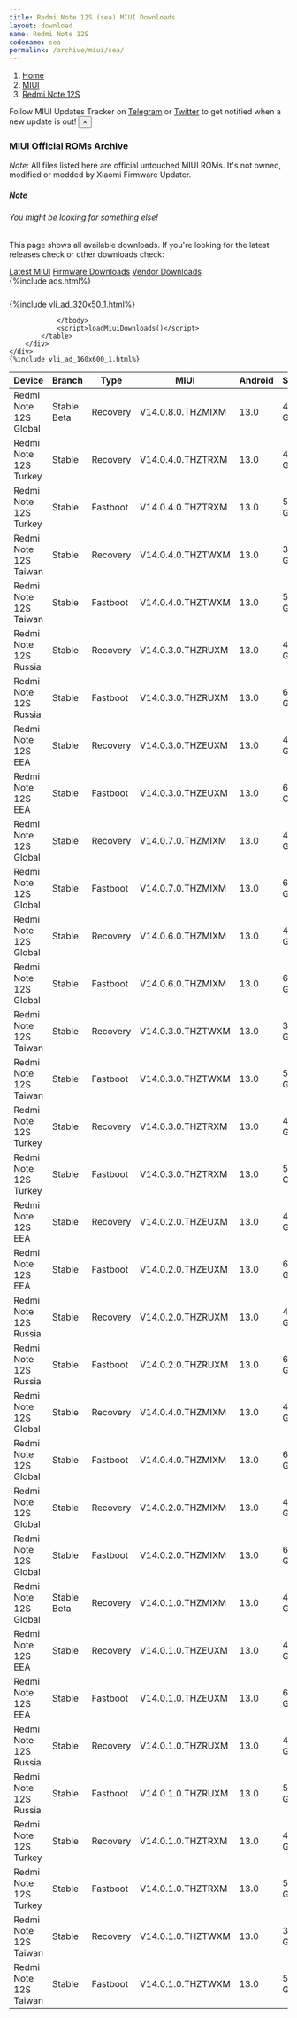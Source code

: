 ```yaml
---
title: Redmi Note 12S (sea) MIUI Downloads
layout: download
name: Redmi Note 12S
codename: sea
permalink: /archive/miui/sea/
---
```

<nav aria-label="breadcrumb">
    <ol class="breadcrumb">
        <li class="breadcrumb-item"><a href="/">Home</a></li>
        <li class="breadcrumb-item"><a href="/miui/">MIUI</a></li>
        <li class="breadcrumb-item active" aria-current="page"><a href="/miui/sea/">Redmi Note 12S</a></li>
    </ol>
</nav>
<div class="alert alert-primary alert-dismissible fade show" role="alert">
    Follow MIUI Updates Tracker on <a href="https://t.me/MIUIUpdatesTracker" class="alert-link">Telegram</a>
     or <a href="https://twitter.com/MiFwUpdater" class="alert-link">Twitter</a> to get notified when a new update is out!
    <button type="button" class="close" data-dismiss="alert" aria-label="Close">
        <span aria-hidden="true">&times;</span>
    </button>
</div>

### MIUI Official ROMs Archive
*Note*: All files listed here are official untouched MIUI ROMs. It's not owned, modified or modded by Xiaomi Firmware Updater.
<div class="card">
  <div class="card-body">
    <h5 class="card-title">Note</h5>
    <h6 class="card-subtitle mb-2 text-muted">You might be looking for something else!</h6>
    <p class="card-text">This page shows all available downloads.
     If you're looking for the latest releases check or other downloads check:</p>
    <a href="/miui/sea/" class="card-link">Latest MIUI</a>
    <a href="/firmware/sea/" class="card-link">Firmware Downloads</a>
    <a href="/vendor/sea/" class="card-link">Vendor Downloads</a>
  </div>
</div>
{%include ads.html%}
<div class="row justify-content-center">
    <div class="col-10">
        <div class="table-responsive-md" style="margin-top: 25px;">
            {%include vli_ad_320x50_1.html%}
            <table id="miui" class="display dt-responsive nowrap compact table table-striped table-hover table-sm">
                <thead class="thead-dark">
                    <tr>
                        <th data-ref="device">Device</th>
                        <th data-ref="branch">Branch</th>
                        <th data-ref="type">Type</th>
                        <th data-ref="miui">MIUI</th>
                        <th data-ref="android">Android</th>
                        <th data-ref="size">Size</th>
                        <th data-ref="size">Date</th>
                        <th data-ref="link">Link</th>
                    </tr>
                </thead>
                <tbody>
                <tr><td>Redmi Note 12S Global</td><td>Stable Beta</td><td>Recovery</td><td>V14.0.8.0.THZMIXM</td><td>13.0</td><td>4.1 GB</td><td>2023-10-10</td><td><a href="/miui/sea/stable beta/V14.0.8.0.THZMIXM/">Download</a></td></tr>
<tr><td>Redmi Note 12S Turkey</td><td>Stable</td><td>Recovery</td><td>V14.0.4.0.THZTRXM</td><td>13.0</td><td>4.0 GB</td><td>2023-07-27</td><td><a href="/miui/sea/stable/V14.0.4.0.THZTRXM/">Download</a></td></tr>
<tr><td>Redmi Note 12S Turkey</td><td>Stable</td><td>Fastboot</td><td>V14.0.4.0.THZTRXM</td><td>13.0</td><td>5.9 GB</td><td>2023-07-14</td><td><a href="/miui/sea/stable/V14.0.4.0.THZTRXM/">Download</a></td></tr>
<tr><td>Redmi Note 12S Taiwan</td><td>Stable</td><td>Recovery</td><td>V14.0.4.0.THZTWXM</td><td>13.0</td><td>3.9 GB</td><td>2023-07-27</td><td><a href="/miui/sea/stable/V14.0.4.0.THZTWXM/">Download</a></td></tr>
<tr><td>Redmi Note 12S Taiwan</td><td>Stable</td><td>Fastboot</td><td>V14.0.4.0.THZTWXM</td><td>13.0</td><td>5.5 GB</td><td>2023-07-15</td><td><a href="/miui/sea/stable/V14.0.4.0.THZTWXM/">Download</a></td></tr>
<tr><td>Redmi Note 12S Russia</td><td>Stable</td><td>Recovery</td><td>V14.0.3.0.THZRUXM</td><td>13.0</td><td>4.0 GB</td><td>2023-07-24</td><td><a href="/miui/sea/stable/V14.0.3.0.THZRUXM/">Download</a></td></tr>
<tr><td>Redmi Note 12S Russia</td><td>Stable</td><td>Fastboot</td><td>V14.0.3.0.THZRUXM</td><td>13.0</td><td>6.5 GB</td><td>2023-07-11</td><td><a href="/miui/sea/stable/V14.0.3.0.THZRUXM/">Download</a></td></tr>
<tr><td>Redmi Note 12S EEA</td><td>Stable</td><td>Recovery</td><td>V14.0.3.0.THZEUXM</td><td>13.0</td><td>4.0 GB</td><td>2023-07-24</td><td><a href="/miui/sea/stable/V14.0.3.0.THZEUXM/">Download</a></td></tr>
<tr><td>Redmi Note 12S EEA</td><td>Stable</td><td>Fastboot</td><td>V14.0.3.0.THZEUXM</td><td>13.0</td><td>6.4 GB</td><td>2023-07-11</td><td><a href="/miui/sea/stable/V14.0.3.0.THZEUXM/">Download</a></td></tr>
<tr><td>Redmi Note 12S Global</td><td>Stable</td><td>Recovery</td><td>V14.0.7.0.THZMIXM</td><td>13.0</td><td>4.0 GB</td><td>2023-07-13</td><td><a href="/miui/sea/stable/V14.0.7.0.THZMIXM/">Download</a></td></tr>
<tr><td>Redmi Note 12S Global</td><td>Stable</td><td>Fastboot</td><td>V14.0.7.0.THZMIXM</td><td>13.0</td><td>6.8 GB</td><td>2023-07-07</td><td><a href="/miui/sea/stable/V14.0.7.0.THZMIXM/">Download</a></td></tr>
<tr><td>Redmi Note 12S Global</td><td>Stable</td><td>Recovery</td><td>V14.0.6.0.THZMIXM</td><td>13.0</td><td>4.0 GB</td><td>2023-06-21</td><td><a href="/miui/sea/stable/V14.0.6.0.THZMIXM/">Download</a></td></tr>
<tr><td>Redmi Note 12S Global</td><td>Stable</td><td>Fastboot</td><td>V14.0.6.0.THZMIXM</td><td>13.0</td><td>6.6 GB</td><td>2023-06-16</td><td><a href="/miui/sea/stable/V14.0.6.0.THZMIXM/">Download</a></td></tr>
<tr><td>Redmi Note 12S Taiwan</td><td>Stable</td><td>Recovery</td><td>V14.0.3.0.THZTWXM</td><td>13.0</td><td>3.9 GB</td><td>2023-06-13</td><td><a href="/miui/sea/stable/V14.0.3.0.THZTWXM/">Download</a></td></tr>
<tr><td>Redmi Note 12S Taiwan</td><td>Stable</td><td>Fastboot</td><td>V14.0.3.0.THZTWXM</td><td>13.0</td><td>5.4 GB</td><td>2023-05-16</td><td><a href="/miui/sea/stable/V14.0.3.0.THZTWXM/">Download</a></td></tr>
<tr><td>Redmi Note 12S Turkey</td><td>Stable</td><td>Recovery</td><td>V14.0.3.0.THZTRXM</td><td>13.0</td><td>4.0 GB</td><td>2023-06-13</td><td><a href="/miui/sea/stable/V14.0.3.0.THZTRXM/">Download</a></td></tr>
<tr><td>Redmi Note 12S Turkey</td><td>Stable</td><td>Fastboot</td><td>V14.0.3.0.THZTRXM</td><td>13.0</td><td>5.7 GB</td><td>2023-05-16</td><td><a href="/miui/sea/stable/V14.0.3.0.THZTRXM/">Download</a></td></tr>
<tr><td>Redmi Note 12S EEA</td><td>Stable</td><td>Recovery</td><td>V14.0.2.0.THZEUXM</td><td>13.0</td><td>4.0 GB</td><td>2023-06-01</td><td><a href="/miui/sea/stable/V14.0.2.0.THZEUXM/">Download</a></td></tr>
<tr><td>Redmi Note 12S EEA</td><td>Stable</td><td>Fastboot</td><td>V14.0.2.0.THZEUXM</td><td>13.0</td><td>6.2 GB</td><td>2023-05-16</td><td><a href="/miui/sea/stable/V14.0.2.0.THZEUXM/">Download</a></td></tr>
<tr><td>Redmi Note 12S Russia</td><td>Stable</td><td>Recovery</td><td>V14.0.2.0.THZRUXM</td><td>13.0</td><td>4.0 GB</td><td>2023-06-01</td><td><a href="/miui/sea/stable/V14.0.2.0.THZRUXM/">Download</a></td></tr>
<tr><td>Redmi Note 12S Russia</td><td>Stable</td><td>Fastboot</td><td>V14.0.2.0.THZRUXM</td><td>13.0</td><td>6.0 GB</td><td>2023-05-17</td><td><a href="/miui/sea/stable/V14.0.2.0.THZRUXM/">Download</a></td></tr>
<tr><td>Redmi Note 12S Global</td><td>Stable</td><td>Recovery</td><td>V14.0.4.0.THZMIXM</td><td>13.0</td><td>4.0 GB</td><td>2023-05-23</td><td><a href="/miui/sea/stable/V14.0.4.0.THZMIXM/">Download</a></td></tr>
<tr><td>Redmi Note 12S Global</td><td>Stable</td><td>Fastboot</td><td>V14.0.4.0.THZMIXM</td><td>13.0</td><td>6.6 GB</td><td>2023-05-17</td><td><a href="/miui/sea/stable/V14.0.4.0.THZMIXM/">Download</a></td></tr>
<tr><td>Redmi Note 12S Global</td><td>Stable</td><td>Recovery</td><td>V14.0.2.0.THZMIXM</td><td>13.0</td><td>4.0 GB</td><td>2023-05-10</td><td><a href="/miui/sea/stable/V14.0.2.0.THZMIXM/">Download</a></td></tr>
<tr><td>Redmi Note 12S Global</td><td>Stable</td><td>Fastboot</td><td>V14.0.2.0.THZMIXM</td><td>13.0</td><td>6.5 GB</td><td>2023-04-07</td><td><a href="/miui/sea/stable/V14.0.2.0.THZMIXM/">Download</a></td></tr>
<tr><td>Redmi Note 12S Global</td><td>Stable Beta</td><td>Recovery</td><td>V14.0.1.0.THZMIXM</td><td>13.0</td><td>4.1 GB</td><td>2023-05-10</td><td><a href="/miui/sea/stable beta/V14.0.1.0.THZMIXM/">Download</a></td></tr>
<tr><td>Redmi Note 12S EEA</td><td>Stable</td><td>Recovery</td><td>V14.0.1.0.THZEUXM</td><td>13.0</td><td>4.0 GB</td><td>2023-05-10</td><td><a href="/miui/sea/stable/V14.0.1.0.THZEUXM/">Download</a></td></tr>
<tr><td>Redmi Note 12S EEA</td><td>Stable</td><td>Fastboot</td><td>V14.0.1.0.THZEUXM</td><td>13.0</td><td>6.2 GB</td><td>2023-04-07</td><td><a href="/miui/sea/stable/V14.0.1.0.THZEUXM/">Download</a></td></tr>
<tr><td>Redmi Note 12S Russia</td><td>Stable</td><td>Recovery</td><td>V14.0.1.0.THZRUXM</td><td>13.0</td><td>4.0 GB</td><td>2023-05-10</td><td><a href="/miui/sea/stable/V14.0.1.0.THZRUXM/">Download</a></td></tr>
<tr><td>Redmi Note 12S Russia</td><td>Stable</td><td>Fastboot</td><td>V14.0.1.0.THZRUXM</td><td>13.0</td><td>5.9 GB</td><td>2023-03-31</td><td><a href="/miui/sea/stable/V14.0.1.0.THZRUXM/">Download</a></td></tr>
<tr><td>Redmi Note 12S Turkey</td><td>Stable</td><td>Recovery</td><td>V14.0.1.0.THZTRXM</td><td>13.0</td><td>4.0 GB</td><td>2023-05-10</td><td><a href="/miui/sea/stable/V14.0.1.0.THZTRXM/">Download</a></td></tr>
<tr><td>Redmi Note 12S Turkey</td><td>Stable</td><td>Fastboot</td><td>V14.0.1.0.THZTRXM</td><td>13.0</td><td>5.8 GB</td><td>2023-04-13</td><td><a href="/miui/sea/stable/V14.0.1.0.THZTRXM/">Download</a></td></tr>
<tr><td>Redmi Note 12S Taiwan</td><td>Stable</td><td>Recovery</td><td>V14.0.1.0.THZTWXM</td><td>13.0</td><td>3.9 GB</td><td>2023-05-10</td><td><a href="/miui/sea/stable/V14.0.1.0.THZTWXM/">Download</a></td></tr>
<tr><td>Redmi Note 12S Taiwan</td><td>Stable</td><td>Fastboot</td><td>V14.0.1.0.THZTWXM</td><td>13.0</td><td>5.4 GB</td><td>2023-04-17</td><td><a href="/miui/sea/stable/V14.0.1.0.THZTWXM/">Download</a></td></tr>

                </tbody>
                <script>loadMiuiDownloads()</script>
            </table>
        </div>
    </div>
    {%include vli_ad_160x600_1.html%}
</div>
